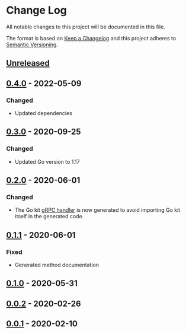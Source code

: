 # Change Log


All notable changes to this project will be documented in this file.

The format is based on [Keep a Changelog](http://keepachangelog.com/en/1.0.0/)
and this project adheres to [Semantic Versioning](http://semver.org/spec/v2.0.0.html).


## [Unreleased]


## [0.4.0] - 2022-05-09

### Changed

- Updated dependencies


## [0.3.0] - 2020-09-25

### Changed

- Updated Go version to 1.17


## [0.2.0] - 2020-06-01

### Changed

- The Go kit [gRPC handler](https://github.com/go-kit/kit/blob/81a2d1f/transport/grpc/server.go#L14-L19) is now generated to avoid importing Go kit itself in the generated code.


## [0.1.1] - 2020-06-01

### Fixed

- Generated method documentation


## [0.1.0] - 2020-05-31


## [0.0.2] - 2020-02-26


## [0.0.1] - 2020-02-10


[Unreleased]: https://github.com/sagikazarmark/protoc-gen-kit/compare/v0.4.0...HEAD
[0.4.0]: https://github.com/sagikazarmark/protoc-gen-kit/compare/v0.3.0...v0.4.0
[0.3.0]: https://github.com/sagikazarmark/protoc-gen-kit/compare/v0.2.0...v0.3.0
[0.2.0]: https://github.com/sagikazarmark/protoc-gen-kit/compare/v0.1.1...v0.2.0
[0.1.1]: https://github.com/sagikazarmark/protoc-gen-kit/compare/v0.1.0...v0.1.1
[0.1.0]: https://github.com/sagikazarmark/protoc-gen-kit/compare/v0.0.2...v0.1.0
[0.0.2]: https://github.com/sagikazarmark/protoc-gen-kit/compare/v0.0.1...v0.0.2
[0.0.1]: https://github.com/sagikazarmark/protoc-gen-kit/compare/v0.0.0...v0.0.1

